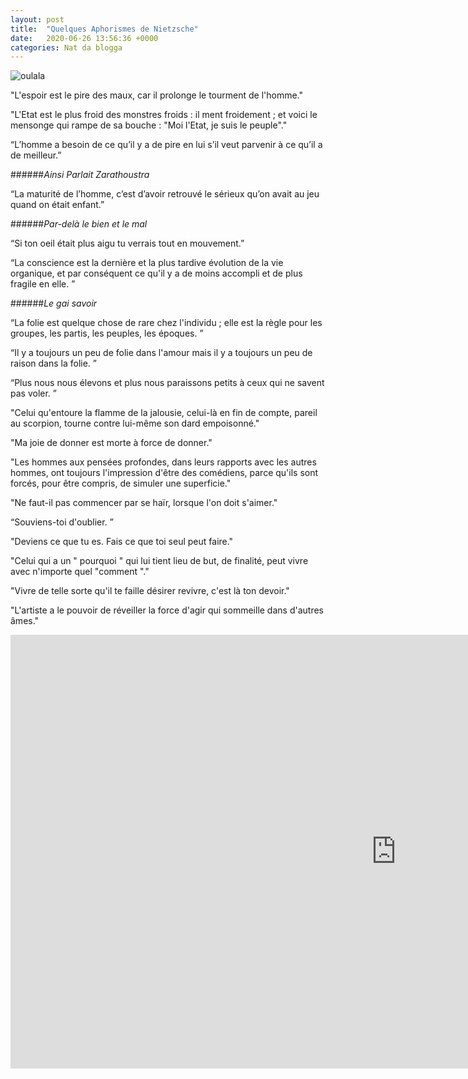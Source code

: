 ```yaml
---
layout: post
title:  "Quelques Aphorismes de Nietzsche"
date:   2020-06-26 13:56:36 +0000
categories: Nat da blogga
---
```


![oulala](https://la-philosophie.com/wp-content/uploads/2010/10/Nietzsche187a1.jpg)

"L'espoir est le pire des maux, car il prolonge le tourment de l'homme."

"L'Etat est le plus froid des monstres froids : il ment froidement ; et voici le mensonge qui rampe de sa bouche : "Moi l'Etat, je suis le peuple"."

“L’homme a besoin de ce qu’il y a de pire en lui s’il veut parvenir à ce qu’il a de meilleur.”

######_Ainsi Parlait Zarathoustra_

“La maturité de l’homme, c’est d’avoir retrouvé le sérieux qu’on avait au jeu quand on était enfant.”

######_Par-delà le bien et le mal_


“Si ton oeil était plus aigu tu verrais tout en mouvement.”

“La conscience est la dernière et la plus tardive évolution de la vie organique, et par conséquent ce qu'il y a de moins accompli et de plus fragile en elle. ”

######_Le gai savoir_

“La folie est quelque chose de rare chez l'individu ; elle est la règle pour les groupes, les partis, les peuples, les époques. ”

“Il y a toujours un peu de folie dans l'amour mais il y a toujours un peu de raison dans la folie. ”

“Plus nous nous élevons et plus nous paraissons petits à ceux qui ne savent pas voler. ”

"Celui qu'entoure la flamme de la jalousie, celui-là en fin de compte, pareil au scorpion, tourne contre lui-même son dard empoisonné."

"Ma joie de donner est morte à force de donner."

"Les hommes aux pensées profondes, dans leurs rapports avec les autres hommes, ont toujours l'impression d'être des comédiens, parce qu'ils sont forcés, pour être compris, de simuler une superficie."

"Ne faut-il pas commencer par se haïr, lorsque l'on doit s'aimer."

“Souviens-toi d'oublier. ”

"Deviens ce que tu es. Fais ce que toi seul peut faire."

"Celui qui a un " pourquoi " qui lui tient lieu de but, de finalité, peut vivre avec n'importe quel "comment "."

"Vivre de telle sorte qu'il te faille désirer revivre, c'est là ton devoir."


"L'artiste a le pouvoir de réveiller la force d'agir qui sommeille dans d'autres âmes."

<iframe width="1234" height="694" src="https://www.youtube.com/embed/I_RgZKzF8bU" frameborder="0" allow="accelerometer; autoplay; encrypted-media; gyroscope; picture-in-picture" allowfullscreen></iframe>

